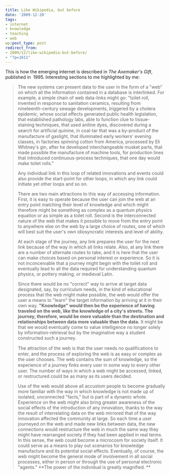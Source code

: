 ```yaml
---
title: Like Wikipedia, but before
date: '2009-12-20'
tags:
- internet
- knowledge
- teaching
- web
wp:post_type: post
redirect_from:
- 2009/12/like-wikipedia-but-before/
- "?p=1611"
---
```


This is how the emerging internet is described in _The Axemaker's Gift_, published in  1995. Interesting sections to me highlighted by me:

> The new systems can present data to the user in the form of a "web" on which all the information contained in a database is interlinked. For example, a simple chain of web data-links might go: "toilet roll, invented in response to sanitation ceramics, resulting from nineteenth-century sewage developments, triggered by a cholera epidemic, whose social effects generated public health legislation, that established pathology labs, able to function clue to tissue-staining techniques, that used aniline dyes, discovered during a search for artiﬁcial quinine, in coal-tar that was a by-product of the manufacture of gaslight, that illuminated early workers' evening classes, in factories spinning cotton from America, processed by Eli Whitney's gin, after he developed interchangeable musket parts, that made possible the manufacture of machine tools, for production lines that introduced continuous-process techniques, that one day would make toilet rolls."
>
> Any individual link in this loop of related innovations and events could also provide the start-point for other loops, in which any link could initiate yet other loops and so on.
>
> There are two main attractions to this way of accessing information. First, it is easy to operate because the user can join the web at an entry point matching their level of knowledge and which might therefore might be something as complex as a quantum physics equation or as simple as a toilet roll. Second is the interconnected nature of the web that makes it possible to move from the entry point to anywhere else on the web by a large choice of routes, one of which will best suit the user's own idiosyncratic interests and level of ability.
>
> At each stage of the journey, any link prepares the user for the next link because of the way in which all links relate. Also, at any link there are a number of alternate routes to take, and it is here that the user can make choices based on personal interest or experience. So it is not inconceivable that a journey might begin with the toilet roll and eventually lead to all the data required for understanding quantum physics, or pottery making, or medieval Latin.
>
> Since there would be no "correct" way to arrive at target data designated, say, by curriculum needs, in the kind of educational process that the web might make possible, the web would offer the user a means to "learn" the target information by arriving at it in their own way. **"Knowledge" would then be the experience of having traveled on the web, like the knowledge of a city's streets. The journey, therefore, would be more valuable than the destination and relationships between data more valuable than the data.** It might be that we would eventually come to value intelligence no longer solely by information-retrieval but by the imaginative way a student constructed such a journey.
>
> The attraction of the web is that the user needs no qualiﬁcations to enter, and the process of exploring the web is as easy or complex as the user chooses. The web contains the sum of knowledge, so the experience of a journey ﬁnks every user in some way to every other user. The number of ways in which a web might be accessed, linked, or restructured could be as many as its users decided.
>
> Use of the web would above all accustom people to become gradually more familiar with the way in which knowledge is not made up of isolated, unconnected "facts," but is part of a dynamic whole. Experience on the web might also bring greater awareness of the social effects of the introduction of any innovation, thanks to the way the result of interrelating data on the web mirrored that of the way innovation affected the community at large. So each time a user journeyed on the web and made new links between data, the new connections would restructure the web in much the same way they might have rearranged society if they had been applied in real terms. In this sense, the web could become a microcosm for society itself. It could serve as a means to play out scenarios for knowledge manufacture and its potential social effects. Eventually, of course, the web might become the general mode of involvement in all social processes, either in person or through the use of personal electronic "agents." **The power of the individual is greatly magnified. **
